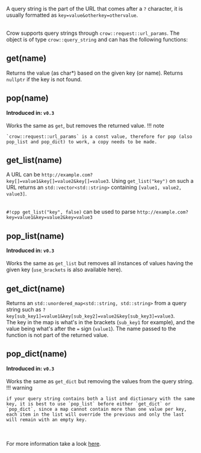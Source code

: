 A query string is the part of the URL that comes after a `?` character, it is usually formatted as `key=value&otherkey=othervalue`.
<br><br>

Crow supports query strings through `crow::request::url_params`. The object is of type `crow::query_string` and can has the following functions:<br>
## get(name)
Returns the value (as char*) based on the given key (or name). Returns `nullptr` if the key is not found.
## pop(name)
**Introduced in: `v0.3`**<br><br>
Works the same as `get`, but removes the returned value.
!!! note

    `crow::request::url_params` is a const value, therefore for pop (also pop_list and pop_dict) to work, a copy needs to be made.

## get_list(name)
A URL can be `http://example.com?key[]=value1&key[]=value2&key[]=value3`. Using `get_list("key")` on such a URL returns an `std::vector<std::string>` containing `[value1, value2, value3]`.<br><br>

`#!cpp get_list("key", false)` can be used to parse `http://example.com?key=value1&key=value2&key=value3`
## pop_list(name)
**Introduced in: `v0.3`**<br><br>
Works the same as `get_list` but removes all instances of values having the given key (`use_brackets` is also available here).
## get_dict(name)
Returns an `std::unordered_map<std::string, std::string>` from a query string such as `?key[sub_key1]=value1&key[sub_key2]=value2&key[sub_key3]=value3`.<br>
The key in the map is what's in the brackets (`sub_key1` for example), and the value being what's after the `=` sign (`value1`). The name passed to the function is not part of the returned value.
## pop_dict(name)
**Introduced in: `v0.3`**<br><br>
Works the same as `get_dict` but removing the values from the query string.
!!! warning

    if your query string contains both a list and dictionary with the same key, it is best to use `pop_list` before either `get_dict` or `pop_dict`, since a map cannot contain more than one value per key, each item in the list will override the previous and only the last will remain with an empty key.

<br><br>
For more information take a look [here](../../reference/classcrow_1_1query__string.html).
